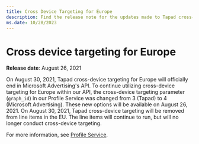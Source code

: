 ```yaml
---
title: Cross Device Targeting for Europe
description: Find the release note for the updates made to Tapad cross-device targeting for Europe.
ms.date: 10/28/2023
---
```


# Cross device targeting for Europe

**Release date**: August 26, 2021

On August 30, 2021, Tapad cross-device targeting for Europe will officially end in Microsoft Advertising's API. To continue utilizing cross-device targeting for Europe within our API, the cross-device targeting parameter (`graph_id`) in our Profile Service was changed from 3 (Tapad) to 4 (Microsoft Advertising). These new options will be available on August 26, 2021. On August 30, 2021, Tapad cross-device targeting will be removed from line items in the EU. The line items will continue to run, but will no longer conduct cross-device targeting.

For more information, see [Profile Service](../digital-platform-api/profile-service.md).
